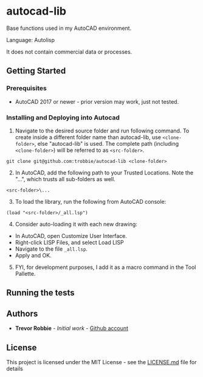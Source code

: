 # autocad-lib

Base functions used in my AutoCAD environment.

Language: Autolisp

It does not contain commercial data or processes.

## Getting Started

### Prerequisites

* AutoCAD 2017 or newer - prior version may work, just not tested.

### Installing and Deploying into Autocad

1) Navigate to the desired source folder and run following command.  To create inside a different folder name than autocad-lib, use ```<clone-folder>```, else "autocad-lib" is used.  The complete path (including ```<clone-folder>```) will be referred to as ```<src-folder>```.
```
git clone git@github.com:trobbie/autocad-lib <clone-folder>
```
2) In AutoCAD, add the following path to your Trusted Locations.  Note the "...", which trusts all sub-folders as well.
```
<src-folder>\...
```
3) To load the library, run the following from AutoCAD console:
```
(load "<src-folder>/_all.lsp")
```
4) Consider auto-loading it with each new drawing:
  * In AutoCAD, open Customize User Interface.
  * Right-click LISP Files, and select Load LISP
  * Navigate to the file ```_all.lsp```.
  * Apply and OK.
5) FYI, for development purposes, I add it as a macro command in the Tool Pallette.

## Running the tests

## Authors

* **Trevor Robbie** - *Initial work* - [Github account](https://github.com/trobbie)

## License

This project is licensed under the MIT License - see the [LICENSE.md](LICENSE.md) file for details

